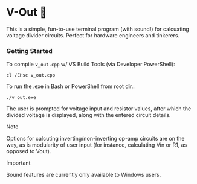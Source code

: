 # V-Out 🔋

This is a simple, fun-to-use terminal program (with sound!) for calcuating voltage divider circuits. Perfect for hardware engineers and tinkerers.

### Getting Started

To compile `v_out.cpp` w/ VS Build Tools (via Developer PowerShell):
```
cl /EHsc v_out.cpp
```

To run the .exe in Bash or PowerShell from root dir.:
```
./v_out.exe
```
The user is prompted for voltage input and resistor values, after which the divided voltage is displayed, along with the entered circuit details.

> [!NOTE]
> Options for calcuting inverting/non-inverting op-amp circuits are on the way, as is modularity of user input (for instance, calculating Vin or R1, as opposed to Vout).

> [!IMPORTANT]
> Sound features are currently only available to Windows users.